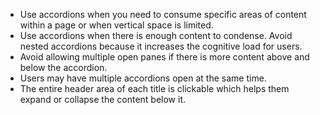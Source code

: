 - Use accordions when you need to consume specific areas of content within a page or when vertical space is limited.
- Use accordions when there is enough content to condense. Avoid nested accordions because it increases the cognitive load for users.
- Avoid allowing multiple open panes if there is more content above and below the accordion.
- Users may have multiple accordions open at the same time.
- The entire header area of each title is clickable which helps them expand or collapse the content below it.
